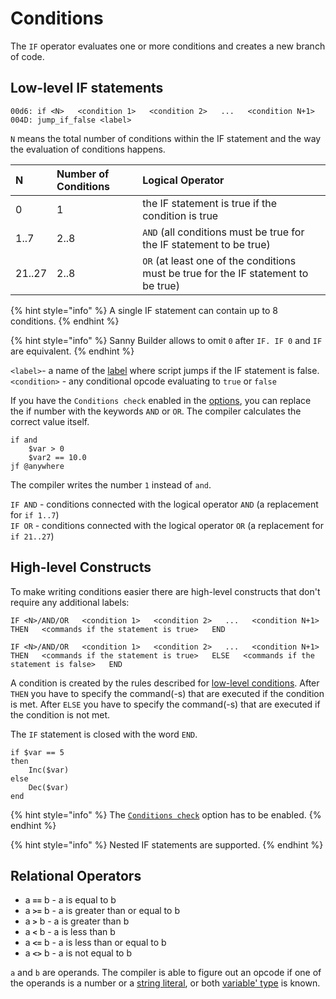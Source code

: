 # Conditions

The `IF` operator evaluates one or more conditions and creates a new branch of code.

## Low-level IF statements

`00d6: if <N>  
  <condition 1>  
  <condition 2>  
...  
  <condition N+1>  
004D: jump_if_false <label>`

`N` means the total number of conditions within the IF statement and the way the evaluation of conditions happens. 

| N | Number of Conditions | Logical Operator |
| :--- | :--- | :--- |
| 0 | 1 | the IF statement is true if the condition is true |
| 1..7 | 2..8 | `AND` \(all conditions must be true for the IF statement to be true\) |
| 21..27 | 2..8 | `OR` \(at least one of the conditions must be true for the IF statement to be true\) |

{% hint style="info" %}
A single IF statement can contain up to 8 conditions. 
{% endhint %}

{% hint style="info" %}
Sanny Builder allows to omit  `0` after `IF. IF 0` and  `IF` are equivalent.
{% endhint %}

`<label>`- a name of the [label](data-types.md#labels) where script jumps if the IF statement is false.  
`<condition>` - any conditional opcode evaluating to `true` or `false` 

If you have the  `Conditions check` enabled in the [options](../options/general.md#check-conditions), you can replace the if number with the keywords `AND` or `OR`. The compiler calculates the correct value itself.

```text
if and 
    $var > 0
    $var2 == 10.0
jf @anywhere
```

The compiler writes the number `1` instead of `and`.

`IF AND` - conditions connected with the logical operator `AND` \(a replacement for `if 1..7`\)  
`IF OR` - conditions connected with the logical operator `OR` \(a replacement for `if 21..27`\)

## High-level Constructs

To make writing conditions easier there are high-level constructs that don't require any additional labels:

`IF <N>/AND/OR  
  <condition 1>  
  <condition 2>  
  ...  
  <condition N+1>  
THEN  
  <commands if the statement is true>  
END`

`IF <N>/AND/OR  
  <condition 1>  
  <condition 2>  
  ...  
  <condition N+1>  
THEN  
  <commands if the statement is true>  
ELSE  
  <commands if the statement is false>  
END`

A condition is created by the rules described for [low-level conditions](conditions.md#low-level-if-statements). After `THEN` you have to specify the command\(-s\) that are executed if the condition is met. After `ELSE` you have to specify the command\(-s\) that are executed if the condition is not met.

The `IF` statement is closed with the word `END`.

```text
if $var == 5
then
    Inc($var)
else
    Dec($var)
end
```

{% hint style="info" %}
The  [`Conditions check`](../options/general.md#check-conditions) option  has to be enabled.
{% endhint %}

{% hint style="info" %}
Nested IF statements are supported.
{% endhint %}

## Relational Operators

* a **`==`** b - a is equal to b 
* a **`>=`** b - a is greater than or equal to b 
* a **`>`** b - a is greater than b 
* a **`<`** b - a is less than b 
* a **`<=`** b - a is less than or equal to b 
* a **`<>`** b - a is not equal to b

`a` and `b` are operands. The compiler is able to figure out an opcode if one of the operands is a number or a [string literal](data-types.md#string-literals), or both [variable' type](variables.md#var-end-construct) is known.

